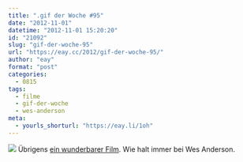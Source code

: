 ```yaml
---
title: ".gif der Woche #95"
date: "2012-11-01"
datetime: "2012-11-01 15:20:20"
id: "21092"
slug: "gif-der-woche-95"
url: "https://eay.cc/2012/gif-der-woche-95/"
author: "eay"
format: "post"
categories:
  - 0815
tags:
  - filme
  - gif-der-woche
  - wes-anderson
meta:
  - yourls_shorturl: "https://eay.li/1oh"
---
```


![](https://eay.cc/uploads/2012/fantasticmrfox.gif) Übrigens [ein wunderbarer Film](http://www.imdb.com/title/tt0432283/). Wie halt immer bei Wes Anderson.
